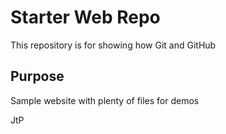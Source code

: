 # Starter Web Repo

This repository is for showing how Git and GitHub 

## Purpose

Sample website with plenty of files for demos

JtP

